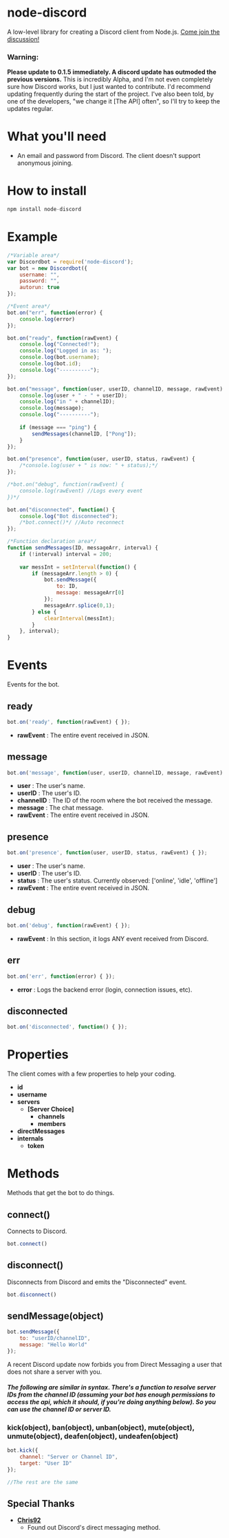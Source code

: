 # node-discord
A low-level library for creating a Discord client from Node.js. [Come join the discussion!](https://discord.gg/0MvHMfHcTKVVmIGP)

### Warning:

**Please update to 0.1.5 immediately. A discord update has outmoded the previous versions.**
This is incredibly Alpha, and I'm not even completely sure how Discord works, but I just wanted to contribute. I'd recommend updating frequently during the start of the project. I've also been told, by one of the developers, "we change it [The API] often", so I'll try to keep the updates regular.

# What you'll need
* An email and password from Discord. The client doesn't support anonymous joining.

# How to install
````javascript
npm install node-discord
````

# Example
````javascript
/*Variable area*/
var Discordbot = require('node-discord');
var bot = new Discordbot({
	username: "",
	password: "",
	autorun: true
});

/*Event area*/
bot.on("err", function(error) {
	console.log(error)
});

bot.on("ready", function(rawEvent) {
	console.log("Connected!");
	console.log("Logged in as: ");
	console.log(bot.username);
	console.log(bot.id);
	console.log("----------");
});

bot.on("message", function(user, userID, channelID, message, rawEvent) {
	console.log(user + " - " + userID);
	console.log("in " + channelID);
	console.log(message);
	console.log("----------");
	
	if (message === "ping") {
		sendMessages(channelID, ["Pong"]);
	}
});

bot.on("presence", function(user, userID, status, rawEvent) {
	/*console.log(user + " is now: " + status);*/
});

/*bot.on("debug", function(rawEvent) {
	console.log(rawEvent) //Logs every event
})*/

bot.on("disconnected", function() {
	console.log("Bot disconnected");
	/*bot.connect()*/ //Auto reconnect
});

/*Function declaration area*/
function sendMessages(ID, messageArr, interval) {
	if (!interval) interval = 200;
	
	var messInt = setInterval(function() {
		if (messageArr.length > 0) {
			bot.sendMessage({
				to: ID,
				message: messageArr[0]
			});
			messageArr.splice(0,1);
		} else {
			clearInterval(messInt);
		}
	}, interval);
}

````

# Events
Events for the bot.

## ready
````javascript
bot.on('ready', function(rawEvent) { });
````
* **rawEvent** : The entire event received in JSON.


## message
````javascript
bot.on('message', function(user, userID, channelID, message, rawEvent) { });
````

* **user** : The user's name.
* **userID** : The user's ID.
* **channelID** : The ID of the room where the bot received the message.
* **message** : The chat message.
* **rawEvent** : The entire event received in JSON.

## presence
````javascript
bot.on('presence', function(user, userID, status, rawEvent) { });
````
* **user** : The user's name.
* **userID** : The user's ID.
* **status** : The user's status. Currently observed: ['online', 'idle', 'offline']
* **rawEvent** : The entire event received in JSON.

## debug
````javascript
bot.on('debug', function(rawEvent) { });
````
* **rawEvent** : In this section, it logs ANY event received from Discord.

## err
````javascript
bot.on('err', function(error) { });
````
* **error** : Logs the backend error (login, connection issues, etc).

## disconnected
````javascript
bot.on('disconnected', function() { });
````

# Properties

The client comes with a few properties to help your coding.
* **id**
* **username**
* **servers**
    * **[Server Choice]**
        * **channels**
        * **members**
* **directMessages**
* **internals**
    * **token**

# Methods
Methods that get the bot to do things.

## connect()
Connects to Discord.
````javascript
bot.connect()
````

## disconnect()
Disconnects from Discord and emits the "Disconnected" event.
````javascript
bot.disconnect()
````

## sendMessage(object)
````javascript
bot.sendMessage({
	to: "userID/channelID",
	message: "Hello World"
});
````
A recent Discord update now forbids you from Direct Messaging a user that does not share a server with you.

##### The following are similar in syntax. There's a function to resolve server IDs from the channel ID (assuming your bot has enough permissions to access the api, which it should, if you're doing anything below). So you can use the channel ID or server ID.

### kick(object), ban(object), unban(object), mute(object), unmute(object), deafen(object), undeafen(object)
````javascript
bot.kick({
    channel: "Server or Channel ID",
    target: "User ID"
});

//The rest are the same
````

## Special Thanks
* **[Chris92](https://github.com/Chris92de)**
    * Found out Discord's direct messaging method.
